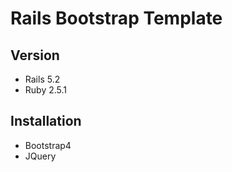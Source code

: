 # Rails Bootstrap Template

## Version
- Rails 5.2
- Ruby 2.5.1

## Installation

- Bootstrap4
- JQuery
